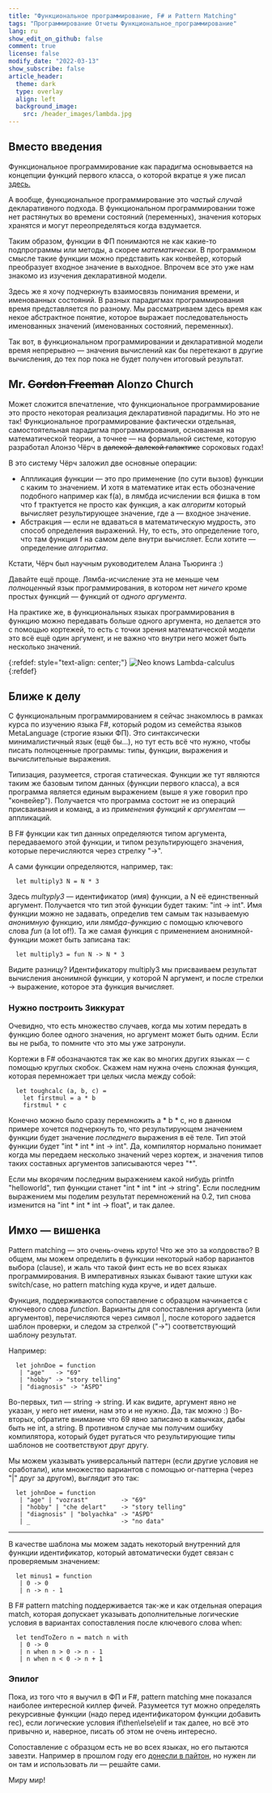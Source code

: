 ```yaml
---
title: "Функциональное программирование, F# и Pattern Matching"
tags: "Программирование Отчеты Функциональное_программирование"
lang: ru
show_edit_on_github: false
comment: true
license: false
modify_date: "2022-03-13"
show_subscribe: false
article_header:
  theme: dark
  type: overlay
  align: left
  background_image:
    src: /header_images/lambda.jpg
---
```



<!--more--> 

## Вместо введения

Функциональное программирование как парадигма основывается на концепции функций первого класса, о которой вкратце я уже писал [здесь.](/2022/03/08/hack_in_declarative_model_5.html)

А вообще, функциональное программирование это *частый случай* декларативного подхода. В функциональном программировании тоже нет растянутых во времени состояний (переменных), значения которых хранятся и могут переопределяться когда вздумается. 

Таким образом, функции в ФП понимаются не как какие-то подпрограммы или методы, а скорее *математически*. В программном смысле такие функции можно представить как конвейер, который преобразует входное значение в выходное. Впрочем все это уже нам знакомо из изучения декларативной модели.

Здесь же я хочу подчеркнуть взаимосвязь понимания времени, и именованных состояний. В разных парадигмах программирования время представляется по разному. Мы рассматриваем здесь время как некое абстрактное понятие, которое выражает последовательность именованных значений (именованных состояний, переменных).

Так вот, в функциональном программировании и декларативной модели время непрерывно — значения вычислений как бы перетекают в другие вычисления, до тех пор пока не будет получен итоговый результат. 

## Mr. ~~Gordon Freeman~~ Alonzo Church

Может сложится впечатление, что функциональное программирование это просто некоторая реализация декларативной парадигмы. Но это не так! Функциональное программирование фактически отдельная, самостоятельная парадигма программирования, основанная на математической теории, а точнее — на формальной системе, которую разработал Алонзо Чёрч в ~~далекой-далекой галактике~~ сороковых годах! 

В это систему Чёрч заложил две основные операции:
- Аппликация функции — это про применение (по сути вызов) функции с каким то значением. И хотя в математике итак есть обозначение подобного например как f(a), в лямбда исчислении вся фишка в том что f трактуется не просто как функция, а как *алгоритм* который вычисляет результирующее значение, где a — входное значение.
- Абстракция — если не вдаваться в математическую мудрость, это способ определения выражений. Ну, то есть, это определение того, что там функция f на самом деле внутри вычисляет. Если хотите — определение *алгоритма*.

Кстати, Чёрч был научным руководителем Алана Тьюринга :)

Давайте ещё проще. Лямба-исчисление эта не меньше чем *полноценный* язык программирования, в котором нет *ничего* кроме простых функций — функций от *одного аргумента*.

На практике же, в функциональных языках программирования в функцию можно передавать больше одного аргумента, но делается это с помощью кортежей, то есть с точки зрения математической модели это всё ещё один аргумент, и не важно что внутри него может быть несколько значений.

{:refdef: style="text-align: center;"}
![Neo knows Lambda-calculus](/images/i-know-lambda-calculus.jpg)
{:refdef}


## Ближе к делу

С функциональным программированием я сейчас знакомлюсь в рамках курса по изучению языка F#, который родом из семейства языков MetaLanguage (строгие языки ФП). Это синтаксически минималистичный язык (ещё бы...), но тут есть всё что нужно, чтобы писать полноценные программы: типы, функции, выражения и вычислительные выражения. 

Типизация, разумеется, строгая статическая.  Функции же тут являются таким же базовым типом данных (функции первого класса), а вся программа является единым выражением (выше я уже говорил про "конвейер"). Получается что программа состоит не из операций присваивания и команд, а из *применения функций к аргументам* — аппликаций. 

В F# функции как тип данных определяются типом аргумента, передаваемого этой функции, и типом результирующего значения, которые перечисляются через стрелку "->". 

А сами функции определяются, например, так:

```
  let multiply3 N = N * 3
```

Здесь *multyply3* — идентификатор (имя) функции, а N её единственный аргумент. Получается что тип этой функции будет таким: "int -> int". Имя функции можно не задавать, определив тем самым так называемую *анонимную* функцию, или *лямбда-функцию* с помощью ключевого слова *fun* (a lot of!). Та же самая функция с применением анонимной-функции может быть записана так:

```
  let multiply3 = fun N -> N * 3
```

Видите разницу? Идентификатору multiply3 мы присваиваем результат вычисления анонимной функции, у которой N аргумент, и после стрелки -> выражение, которое эта функция вычисляет.

### Нужно построить Зиккурат

Очевидно, что есть множество случаев, когда мы хотим передать в функцию более одного значения, но аргумент может быть одним. Если вы не рыба, то помните что это мы уже затронули.

Кортежи в F# обозначаются так же как во многих других языках — с помощью круглых скобок. Скажем нам нужна очень сложная функция, которая перемножает три целых числа между собой:

```
  let toughcalc (a, b, c) = 
    let firstmul = a * b
    firstmul * c 
```

Конечно можно было сразу перемножить a * b * c, но в данном примере хочется подчеркнуть то, что результирующем значением функции будет значение *последнего* выражения в её теле. Тип этой функции будет "int * int * int -> int". Да, компилятор нормально понимает когда мы передаем несколько значений через кортеж, и значения типов таких составных аргументов записываются через "*".

Если мы вкорячим последним выражением какой нибудь printfn "helloworld", тип функции станет "int * int * int -> string". Если последним выражением мы поделим результат перемножений на 0.2, тип снова изменится на "int * int * int -> float", и так далее. 

## Имхо — вишенка

Pattern matching — это очень-очень круто! Что же это за колдовство? В общем, мы можем определить в функции некоторый набор вариантов выбора (clause), и жаль что такой финт есть не во всех языках программирования. В императивных языках бывают такие штуки как switch/case, но pattern matching куда круче, и идет дальше. 

Функция, поддерживаются сопоставление с образцом начинается с ключевого слова *function*. Варианты для сопоставления аргумента (или аргументов), перечисляются через символ \|, после которого задается шаблон проверки, и следом за стрелкой ("->") соответствующий шаблону результат. 

Например:

```
  let johnDoe = function
   | "age"   -> "69"
   | "hobby" -> "story telling"
   | "diagnosis" -> "ASPD"
```

Во-первых, тип — string -> string. И как видите, аргумент явно не указан, у него нет имени, нам это и не нужно. Да, так можно :)
Во-вторых, обратите внимание что 69 явно записано в кавычках, дабы быть не int, а string. В противном случае мы получим ошибку компилятора, который будет ругаться что результирующие типы шаблонов не соответствуют друг другу. 

Мы можем указывать универсальный паттерн (если другие условия не сработали), или множество вариантов с помощью or-паттерна (через "|" друг за другом), выглядит это так:

```
  let johnDoe = function
   | "age" | "vozrast"         -> "69"
   | "hobby" | "che delart"    -> "story telling"
   | "diagnosis" | "bolyachka" -> "ASPD"
   | _                         -> "no data"
```

---

В качестве шаблона мы можем задать некоторый внутренний для функции идентификатор, который автоматически будет связан с проверяемым значением:

```
  let minus1 = function
   | 0 -> 0 
   | n -> n - 1
```

В F# pattern matching поддерживается так-же и как отдельная операция match, которая допускает указывать дополнительные логические условия в вариантах сопоставления после ключевого слова when:

```
  let tendToZero n = match n with
   | 0 -> 0
   | n when n > 0 -> n - 1
   | n when n < 0 -> n + 1
```

### Эпилог

Пока, из того что я выучил в ФП и F#, pattern matching мне показался наиболее интересной киллер фичей. Разумеется тут можно определять рекурсивные функции (надо перед идентификатором функции добавить rec), если логические условия if\then\else\elif и так далее, но всё это привычно и, наверное, писать об этом не очень интересно. 

Сопоставление с образцом есть не во всех языках, но его пытаются завезти. Например в прошлом году его [донесли в пайтон](https://habr.com/ru/company/yandex_praktikum/blog/547902/), но нужен ли он там и использовать ли — решайте сами. 

Миру мир!
